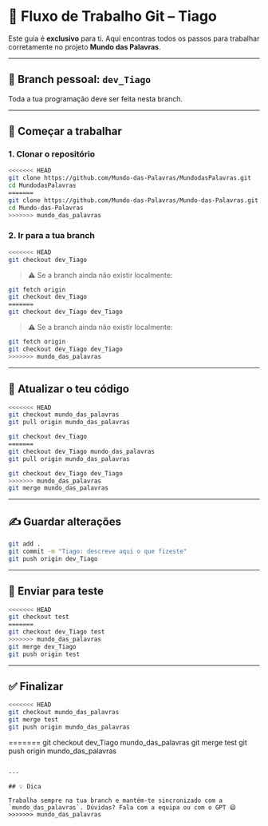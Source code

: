 # 👤 Fluxo de Trabalho Git – Tiago

Este guia é **exclusivo** para ti. Aqui encontras todos os passos para trabalhar corretamente no projeto **Mundo das Palavras**.

---

## 🧭 Branch pessoal: `dev_Tiago`

Toda a tua programação deve ser feita nesta branch.

---

## 🚀 Começar a trabalhar

### 1. Clonar o repositório

```bash
<<<<<<< HEAD
git clone https://github.com/Mundo-das-Palavras/MundodasPalavras.git
cd MundodasPalavras
=======
git clone https://github.com/Mundo-das-Palavras/Mundo-das-Palavras.git
cd Mundo-das-Palavras
>>>>>>> mundo_das_palavras
```

### 2. Ir para a tua branch

```bash
<<<<<<< HEAD
git checkout dev_Tiago
```

> ⚠️ Se a branch ainda não existir localmente:

```bash
git fetch origin
git checkout dev_Tiago
=======
git checkout dev_Tiago dev_Tiago
```

> ⚠️ Se a branch ainda não existir localmente:
```bash
git fetch origin
git checkout dev_Tiago dev_Tiago
>>>>>>> mundo_das_palavras
```

---

## 🔄 Atualizar o teu código

```bash
<<<<<<< HEAD
git checkout mundo_das_palavras
git pull origin mundo_das_palavras

git checkout dev_Tiago
=======
git checkout dev_Tiago mundo_das_palavras
git pull origin mundo_das_palavras

git checkout dev_Tiago dev_Tiago
>>>>>>> mundo_das_palavras
git merge mundo_das_palavras
```

---

## ✍️ Guardar alterações

```bash
git add .
git commit -m "Tiago: descreve aqui o que fizeste"
git push origin dev_Tiago
```

---

## 🧪 Enviar para teste

```bash
<<<<<<< HEAD
git checkout test
=======
git checkout dev_Tiago test
>>>>>>> mundo_das_palavras
git merge dev_Tiago
git push origin test
```

---

## ✅ Finalizar

```bash
<<<<<<< HEAD
git checkout mundo_das_palavras
git merge test
git push origin mundo_das_palavras
```
=======
git checkout dev_Tiago mundo_das_palavras
git merge test
git push origin mundo_das_palavras
```

---

## 💡 Dica

Trabalha sempre na tua branch e mantém-te sincronizado com a `mundo_das_palavras`. Dúvidas? Fala com a equipa ou com o GPT 😄
>>>>>>> mundo_das_palavras
